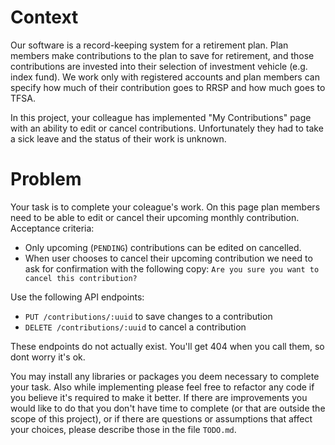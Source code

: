 # Context

Our software is a record-keeping system for a retirement plan. Plan members make contributions to the plan to save for
retirement, and those contributions are invested into their selection of investment vehicle (e.g. index fund). We work only with registered
accounts and plan members can specify how much of their contribution goes to RRSP and how much goes to TFSA.

In this project, your colleague has implemented "My Contributions" page with an ability to edit or cancel contributions. Unfortunately they had to take a sick leave and the status of their work is unknown.

# Problem

Your task is to complete your coleague's work. On this page plan members need to be able to edit or cancel their upcoming monthly contribution. Acceptance criteria:

* Only upcoming (`PENDING`) contributions can be edited on cancelled. 
* When user chooses to cancel their upcoming contribution we need to ask for confirmation with the following copy: `Are you sure you want to cancel this contribution?`

Use the following API endpoints:

* `PUT /contributions/:uuid` to save changes to a contribution
* `DELETE /contributions/:uuid` to cancel a contribution

These endpoints do not actually exist. You'll get 404 when you call them, so dont worry it's ok.

You may install any libraries or packages you deem necessary to complete your task. Also while implementing please feel free to refactor any code if you believe it's required to make it better. If there are improvements you would like to do that you don't have time to complete (or that are outside the scope of this project), or if there are questions or assumptions that affect your choices, please describe those in the file `TODO.md`.
